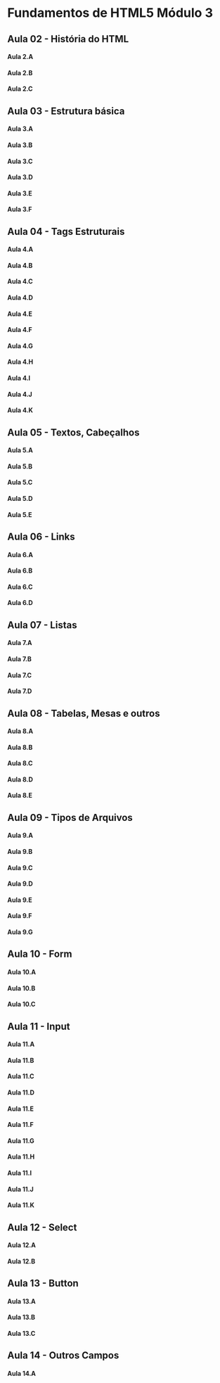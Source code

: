 # Fundamentos de HTML5 Módulo 3

## **Aula 02 - História do HTML**

#### **Aula 2.A**

#### **Aula 2.B**

#### **Aula 2.C**

## **Aula 03 - Estrutura básica**

#### **Aula 3.A**

#### **Aula 3.B**

#### **Aula 3.C**

#### **Aula 3.D**

#### **Aula 3.E**

#### **Aula 3.F**

## **Aula 04 - Tags Estruturais**

#### **Aula 4.A**

#### **Aula 4.B**

#### **Aula 4.C**

#### **Aula 4.D**

#### **Aula 4.E**

#### **Aula 4.F**

#### **Aula 4.G**

#### **Aula 4.H**

#### **Aula 4.I**

#### **Aula 4.J**

#### **Aula 4.K**

## **Aula 05 - Textos, Cabeçalhos**

#### **Aula 5.A**

#### **Aula 5.B**

#### **Aula 5.C**

#### **Aula 5.D**

#### **Aula 5.E**

## **Aula 06 - Links**

#### **Aula 6.A**

#### **Aula 6.B**

#### **Aula 6.C**

#### **Aula 6.D**

## **Aula 07 - Listas**

#### **Aula 7.A**

#### **Aula 7.B**

#### **Aula 7.C**

#### **Aula 7.D**

## **Aula 08 - Tabelas, Mesas e outros**

#### **Aula 8.A**

#### **Aula 8.B**

#### **Aula 8.C**

#### **Aula 8.D**

#### **Aula 8.E**

## **Aula 09 - Tipos de Arquivos**

#### **Aula 9.A**

#### **Aula 9.B**

#### **Aula 9.C**

#### **Aula 9.D**

#### **Aula 9.E**

#### **Aula 9.F**

#### **Aula 9.G**

## **Aula 10 - Form**

#### **Aula 10.A**

#### **Aula 10.B**

#### **Aula 10.C**

## **Aula 11 - Input**

#### **Aula 11.A**

#### **Aula 11.B**

#### **Aula 11.C**

#### **Aula 11.D**

#### **Aula 11.E**

#### **Aula 11.F**

#### **Aula 11.G**

#### **Aula 11.H**

#### **Aula 11.I**

#### **Aula 11.J**

#### **Aula 11.K**

## **Aula 12 - Select**

#### **Aula 12.A**

#### **Aula 12.B**

## **Aula 13 - Button**

#### **Aula 13.A**

#### **Aula 13.B**

#### **Aula 13.C**

## **Aula 14 - Outros Campos**

#### **Aula 14.A**

